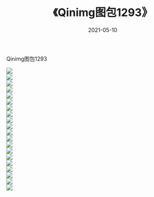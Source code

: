 ﻿---
layout: post
title:  《Qinimg图包1293》
date:   2021-05-10
img: http://imgx.orgx.ga/Qinimg图包/Qinimg图包1293/000.jpg
categories: [美女, 清纯, 唯美]
---

Qinimg图包1293

 ![](http://imgx.orgx.ga/Qinimg图包/Qinimg图包1293/001.jpg) <br>![](http://imgx.orgx.ga/Qinimg图包/Qinimg图包1293/002.jpg) <br>![](http://imgx.orgx.ga/Qinimg图包/Qinimg图包1293/003.jpg) <br>![](http://imgx.orgx.ga/Qinimg图包/Qinimg图包1293/004.jpg) <br>![](http://imgx.orgx.ga/Qinimg图包/Qinimg图包1293/005.jpg) <br>![](http://imgx.orgx.ga/Qinimg图包/Qinimg图包1293/006.jpg) <br>![](http://imgx.orgx.ga/Qinimg图包/Qinimg图包1293/007.jpg) <br>![](http://imgx.orgx.ga/Qinimg图包/Qinimg图包1293/008.jpg) <br>![](http://imgx.orgx.ga/Qinimg图包/Qinimg图包1293/009.jpg) <br>![](http://imgx.orgx.ga/Qinimg图包/Qinimg图包1293/010.jpg) <br>![](http://imgx.orgx.ga/Qinimg图包/Qinimg图包1293/011.jpg) <br>![](http://imgx.orgx.ga/Qinimg图包/Qinimg图包1293/012.jpg) <br>![](http://imgx.orgx.ga/Qinimg图包/Qinimg图包1293/013.jpg) <br>![](http://imgx.orgx.ga/Qinimg图包/Qinimg图包1293/014.jpg) <br>![](http://imgx.orgx.ga/Qinimg图包/Qinimg图包1293/015.jpg) <br>![](http://imgx.orgx.ga/Qinimg图包/Qinimg图包1293/016.jpg) <br>![](http://imgx.orgx.ga/Qinimg图包/Qinimg图包1293/017.jpg) <br>![](http://imgx.orgx.ga/Qinimg图包/Qinimg图包1293/018.jpg) <br>![](http://imgx.orgx.ga/Qinimg图包/Qinimg图包1293/019.jpg) <br>![](http://imgx.orgx.ga/Qinimg图包/Qinimg图包1293/020.jpg) <br>